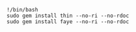 <!-- usedin: [ _includes/_inlines/Tutorials/Rails/1950-09-26-implementing-faye/1950-09-26-implementing-faye_2.-rails95root-v1.md] -->

```
!/bin/bash
sudo gem install thin --no-ri --no-rdoc
sudo gem install faye --no-ri --no-rdoc
```

